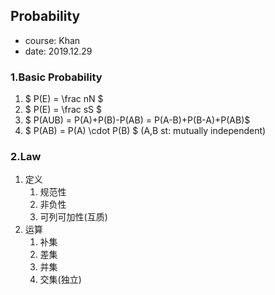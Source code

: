 ## Probability
+ course: Khan
+ date: 2019.12.29

### 1.Basic Probability
1. $ P(E) = \frac nN $
2. $ P(E) = \frac sS $
3. $ P(AUB) = P(A)+P(B)-P(AB) = P(A-B)+P(B-A)+P(AB)$
4. $ P(AB) = P(A) \cdot P(B) $ (A,B st: mutually independent)

### 2.Law
1. 定义
    1. 规范性
    2. 非负性
    3. 可列可加性(互质)
2.  运算
    1. 补集
    2. 差集
    3. 并集
    4. 交集(独立)